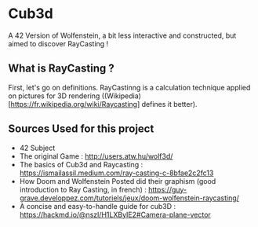 # Cub3d
A 42 Version of Wolfenstein, a bit less interactive and constructed, but aimed to discover RayCasting !

## What is RayCasting ?

First, let's go on definitions. RayCastinng is a calculation technique applied on pictures for 3D rendering ((Wikipedia)[https://fr.wikipedia.org/wiki/Raycasting] defines it better). 

## Sources Used for this project
- 42 Subject
- The original Game : http://users.atw.hu/wolf3d/
- The basics of Cub3d and Raycasting : https://ismailassil.medium.com/ray-casting-c-8bfae2c2fc13
- How Doom and Wolfenstein Posted did their graphism (good introduction to Ray Casting, in french) : https://guy-grave.developpez.com/tutoriels/jeux/doom-wolfenstein-raycasting/
- A concise and easy-to-handle guide for cub3D : https://hackmd.io/@nszl/H1LXByIE2#Camera-plane-vector
